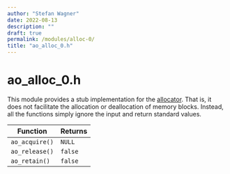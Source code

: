 ```yaml
---
author: "Stefan Wagner"
date: 2022-08-13
description: ""
draft: true
permalink: /modules/alloc-0/
title: "ao_alloc_0.h"
---
```


# ao_alloc_0.h

This module provides a stub implementation for the [allocator](alloc.md). That is, it does not facilitate the allocation or deallocation of memory blocks. Instead, all the functions simply ignore the input and return standard values.

| Function | Returns |
|----------|---------|
| `ao_acquire()` | `NULL` |
| `ao_release()` | `false` |
| `ao_retain()` | `false` |

